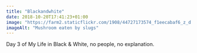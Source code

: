 ```yaml
---
title: "Blackandwhite"
date: 2018-10-20T17:41:23+01:00
image: "https://farm2.staticflickr.com/1908/44727173574_f1eecabaf6_z_d.jpg"
imageAlt: "Mushroom eaten by slugs"
---
```


Day 3 of My Life in Black & White, no people, no explanation.
